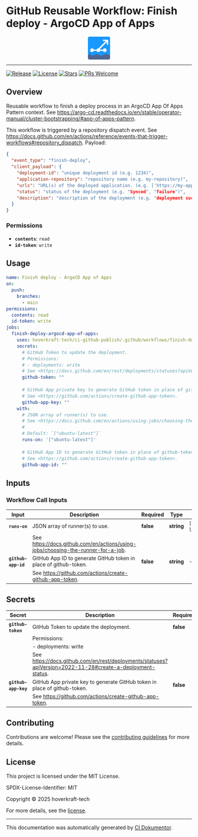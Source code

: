 <!-- header:start -->

# GitHub Reusable Workflow: Finish deploy - ArgoCD App of Apps

<div align="center">
  <img src="../logo.svg" width="60px" align="center" alt="Finish deploy - ArgoCD App of Apps" />
</div>

---

<!-- header:end -->

<!-- badges:start -->

[![Release](https://img.shields.io/github/v/release/hoverkraft-tech/ci-github-publish)](https://github.com/hoverkraft-tech/ci-github-publish/releases)
[![License](https://img.shields.io/github/license/hoverkraft-tech/ci-github-publish)](http://choosealicense.com/licenses/mit/)
[![Stars](https://img.shields.io/github/stars/hoverkraft-tech/ci-github-publish?style=social)](https://img.shields.io/github/stars/hoverkraft-tech/ci-github-publish?style=social)
[![PRs Welcome](https://img.shields.io/badge/PRs-welcome-brightgreen.svg)](https://github.com/hoverkraft-tech/ci-github-publish/blob/main/CONTRIBUTING.md)

<!-- badges:end -->

<!--
// jscpd:ignore-start
-->

<!-- overview:start -->

## Overview

Reusable workflow to finish a deploy process in an ArgoCD App Of Apps Pattern context.
See <https://argo-cd.readthedocs.io/en/stable/operator-manual/cluster-bootstrapping/#app-of-apps-pattern>.

This workflow is triggered by a repository dispatch event.
See <https://docs.github.com/en/actions/reference/events-that-trigger-workflows#repository_dispatch>.
Payload:
```json
{
  "event_type": "finish-deploy",
  "client_payload": {
    "deployment-id": "unique deployment id (e.g. 1234)",
    "application-repository": "repository name (e.g. my-repository)",
    "urls": "URL(s) of the deployed application. (e.g. ['https://my-application.com'])",
    "status": "status of the deployment (e.g. "Synced", "failure")",
    "description": "description of the deployment (e.g. "deployment successful")",
  }
}
```

### Permissions

- **`contents`**: `read`
- **`id-token`**: `write`

<!-- overview:end -->

<!-- usage:start -->

## Usage

```yaml
name: Finish deploy - ArgoCD App of Apps
on:
  push:
    branches:
      - main
permissions:
  contents: read
  id-token: write
jobs:
  finish-deploy-argocd-app-of-apps:
    uses: hoverkraft-tech/ci-github-publish/.github/workflows/finish-deploy-argocd-app-of-apps.yml@6d9e5d48da1a80c085e8ed867d680a5e99b28217 # 0.8.0
    secrets:
      # GitHub Token to update the deployment.
      # Permissions:
      # - deployments: write
      # See <https://docs.github.com/en/rest/deployments/statuses?apiVersion=2022-11-28#create-a-deployment-status>.
      github-token: ""

      # GitHub App private key to generate GitHub token in place of github-token.
      # See <https://github.com/actions/create-github-app-token>.
      github-app-key: ""
    with:
      # JSON array of runner(s) to use.
      # See <https://docs.github.com/en/actions/using-jobs/choosing-the-runner-for-a-job>.
      #
      # Default: `["ubuntu-latest"]`
      runs-on: '["ubuntu-latest"]'

      # GitHub App ID to generate GitHub token in place of github-token.
      # See <https://github.com/actions/create-github-app-token>.
      github-app-id: ""
```

<!-- usage:end -->

<!-- inputs:start -->

## Inputs

### Workflow Call Inputs

| **Input**           | **Description**                                                                    | **Required** | **Type**   | **Default**         |
| ------------------- | ---------------------------------------------------------------------------------- | ------------ | ---------- | ------------------- |
| **`runs-on`**       | JSON array of runner(s) to use.                                                    | **false**    | **string** | `["ubuntu-latest"]` |
|                     | See <https://docs.github.com/en/actions/using-jobs/choosing-the-runner-for-a-job>. |              |            |                     |
| **`github-app-id`** | GitHub App ID to generate GitHub token in place of github-token.                   | **false**    | **string** | -                   |
|                     | See <https://github.com/actions/create-github-app-token>.                          |              |            |                     |

<!-- inputs:end -->

<!-- secrets:start -->

## Secrets

| **Secret**           | **Description**                                                                                              | **Required** |
| -------------------- | ------------------------------------------------------------------------------------------------------------ | ------------ |
| **`github-token`**   | GitHub Token to update the deployment.                                                                       | **false**    |
|                      | Permissions:                                                                                                 |              |
|                      | - deployments: write                                                                                         |              |
|                      | See <https://docs.github.com/en/rest/deployments/statuses?apiVersion=2022-11-28#create-a-deployment-status>. |              |
| **`github-app-key`** | GitHub App private key to generate GitHub token in place of github-token.                                    | **false**    |
|                      | See <https://github.com/actions/create-github-app-token>.                                                    |              |

<!-- secrets:end -->

<!-- outputs:start -->
<!-- outputs:end -->

<!-- examples:start -->
<!-- examples:end -->

<!-- contributing:start -->

## Contributing

Contributions are welcome! Please see the [contributing guidelines](https://github.com/hoverkraft-tech/ci-github-publish/blob/main/CONTRIBUTING.md) for more details.

<!-- contributing:end -->

<!-- security:start -->
<!-- security:end -->

<!-- license:start -->

## License

This project is licensed under the MIT License.

SPDX-License-Identifier: MIT

Copyright © 2025 hoverkraft-tech

For more details, see the [license](http://choosealicense.com/licenses/mit/).

<!-- license:end -->

<!-- generated:start -->

---

This documentation was automatically generated by [CI Dokumentor](https://github.com/hoverkraft-tech/ci-dokumentor).

<!-- generated:end -->

<!--
// jscpd:ignore-end
-->
